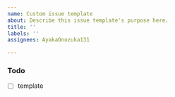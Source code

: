 ```yaml
---
name: Custom issue template
about: Describe this issue template's purpose here.
title: ''
labels: ''
assignees: AyakaOnozuka131

---
```


### Todo
- [ ] template
